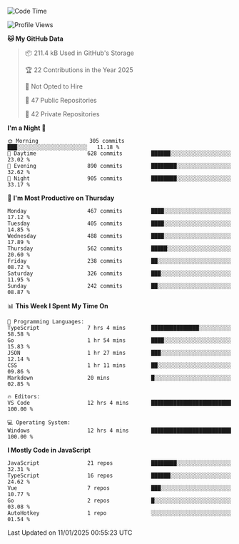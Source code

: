 <!--START_SECTION:waka-->
![Code Time](http://img.shields.io/badge/Code%20Time-898%20hrs%2049%20mins-blue)

![Profile Views](http://img.shields.io/badge/Profile%20Views-1-blue)

**🐱 My GitHub Data** 

> 📦 211.4 kB Used in GitHub's Storage 
 > 
> 🏆 22 Contributions in the Year 2025
 > 
> 🚫 Not Opted to Hire
 > 
> 📜 47 Public Repositories 
 > 
> 🔑 42 Private Repositories 
 > 
**I'm a Night 🦉** 

```text
🌞 Morning                305 commits         ███░░░░░░░░░░░░░░░░░░░░░░   11.18 % 
🌆 Daytime                628 commits         ██████░░░░░░░░░░░░░░░░░░░   23.02 % 
🌃 Evening                890 commits         ████████░░░░░░░░░░░░░░░░░   32.62 % 
🌙 Night                  905 commits         ████████░░░░░░░░░░░░░░░░░   33.17 % 
```
📅 **I'm Most Productive on Thursday** 

```text
Monday                   467 commits         ████░░░░░░░░░░░░░░░░░░░░░   17.12 % 
Tuesday                  405 commits         ████░░░░░░░░░░░░░░░░░░░░░   14.85 % 
Wednesday                488 commits         ████░░░░░░░░░░░░░░░░░░░░░   17.89 % 
Thursday                 562 commits         █████░░░░░░░░░░░░░░░░░░░░   20.60 % 
Friday                   238 commits         ██░░░░░░░░░░░░░░░░░░░░░░░   08.72 % 
Saturday                 326 commits         ███░░░░░░░░░░░░░░░░░░░░░░   11.95 % 
Sunday                   242 commits         ██░░░░░░░░░░░░░░░░░░░░░░░   08.87 % 
```


📊 **This Week I Spent My Time On** 

```text
💬 Programming Languages: 
TypeScript               7 hrs 4 mins        ███████████████░░░░░░░░░░   58.58 % 
Go                       1 hr 54 mins        ████░░░░░░░░░░░░░░░░░░░░░   15.83 % 
JSON                     1 hr 27 mins        ███░░░░░░░░░░░░░░░░░░░░░░   12.14 % 
CSS                      1 hr 11 mins        ██░░░░░░░░░░░░░░░░░░░░░░░   09.86 % 
Markdown                 20 mins             █░░░░░░░░░░░░░░░░░░░░░░░░   02.85 % 

🔥 Editors: 
VS Code                  12 hrs 4 mins       █████████████████████████   100.00 % 

💻 Operating System: 
Windows                  12 hrs 4 mins       █████████████████████████   100.00 % 
```

**I Mostly Code in JavaScript** 

```text
JavaScript               21 repos            ████████░░░░░░░░░░░░░░░░░   32.31 % 
TypeScript               16 repos            ██████░░░░░░░░░░░░░░░░░░░   24.62 % 
Vue                      7 repos             ███░░░░░░░░░░░░░░░░░░░░░░   10.77 % 
Go                       2 repos             █░░░░░░░░░░░░░░░░░░░░░░░░   03.08 % 
AutoHotkey               1 repo              ░░░░░░░░░░░░░░░░░░░░░░░░░   01.54 % 
```




 Last Updated on 11/01/2025 00:55:23 UTC
<!--END_SECTION:waka-->
